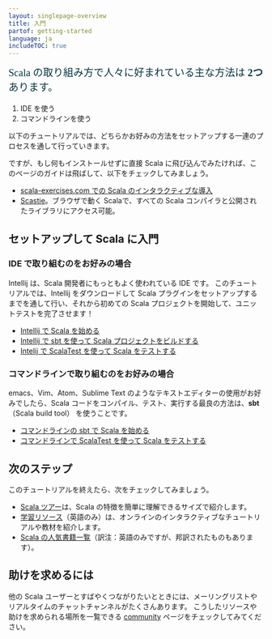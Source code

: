 ```yaml
---
layout: singlepage-overview
title: 入門
partof: getting-started
language: ja
includeTOC: true
---
```


<div style="font-size: 1.25rem; color: #073642; font-weight: 400; font-family: 'Roboto Slab', serif; margin-bottom: 18px;"> Scala の取り組み方で人々に好まれている主な方法は <strong>2つ</strong> あります。</div>

1. IDE を使う
2. コマンドラインを使う

以下のチュートリアルでは、どちらかお好みの方法をセットアップする一連のプロセスを通して行っていきます。

ですが、もし何もインストールせずに直接 Scala に飛び込んでみたければ、このページのガイドは飛ばして、以下をチェックしてみましょう。

* [scala-exercises.com での Scala のインタラクティブな導入](https://www.scala-exercises.org/scala_tutorial/terms_and_types)
* [Scastie](https://scastie.scala-lang.org/)。ブラウザで動く Scalaで、すべての Scala コンパイラと公開されたライブラリにアクセス可能。

## セットアップして Scala に入門

### IDE で取り組むのをお好みの場合

Intellij は、Scala 開発者にもっともよく使われている IDE です。
このチュートリアルでは、Intellij をダウンロードして Scala プラグインをセットアップするまでを通して行い、それから初めての Scala プロジェクトを開始して、ユニットテストを完了させます！

* [Intellij で Scala を始める](/ja/getting-started-intellij-track/getting-started-with-scala-in-intellij.html)
* [Intellij で sbt を使って Scala プロジェクトをビルドする](/ja/getting-started-intellij-track/building-a-scala-project-with-intellij-and-sbt.html)
* [Intelij で ScalaTest を使って Scala をテストする](/ja/getting-started-intellij-track/testing-scala-in-intellij-with-scalatest.html)


### コマンドラインで取り組むのをお好みの場合

emacs、Vim、Atom、Sublime Text のようなテキストエディターの使用がお好みでしたら、Scala コードをコンパイル、テスト、実行する最良の方法は、**sbt**（Scala build tool） を使うことです。

* [コマンドラインの sbt で Scala を始める](/ja/getting-started-sbt-track/getting-started-with-scala-and-sbt-on-the-command-line.html)
* [コマンドラインで ScalaTest を使って Scala をテストする](/ja/getting-started-sbt-track/testing-scala-with-sbt-on-the-command-line.html)

## 次のステップ

このチュートリアルを終えたら、次をチェックしてみましょう。

* [Scala ツアー](/ja/tour/tour-of-scala.html)は、Scala の特徴を簡単に理解できるサイズで紹介します。
* [学習リソース](/learn.html)（英語のみ）は、オンラインのインタラクティブなチュートリアルや教材を紹介します。
* [Scala の人気書籍一覧](/books.html)（訳注：英語のみですが、邦訳されたものもあります）。

## 助けを求めるには

他の Scala ユーザーとすばやくつながりたいとときには、メーリングリストやリアルタイムのチャットチャンネルがたくさんあります。
こうしたリソースや助けを求められる場所を一覧できる [community](https://scala-lang.org/community/)  ページをチェックしてみてください。

